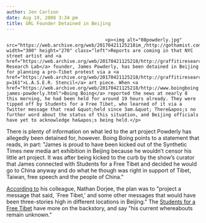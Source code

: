```yaml
---
author: Jen Carlson
date: Aug 19, 2008 3:34 pm
title: GRL Founder Detained in Beijing
---
```


	
										<p><img alt="08powderly.jpg" src="https://web.archive.org/web/20170421125218im_/http://gothamist.com/attachments/arts_jen/08powderly.jpg" width="300" height="270" class="left">Reports are coming in that NYC street artist and <a href="https://web.archive.org/web/20170421125218/http://graffitiresearchlab.com/">Graffiti Research Lab</a> founder, James Powderly, has been detained in Beijing for planning a pro-Tibet protest via a <a href="https://web.archive.org/web/20170421125218/http://graffitiresearchlab.com/?p=161">L.A.S.E.R. Stencil</a> art piece. When <a href="https://web.archive.org/web/20170421125218/http://www.boingboing.net/2008/08/19/grls-james-powderly.html">Boing Boing</a> reported the news at nearly 8 this morning, he had been held for around 19 hours already. They were tipped off by Students for a Free Tibet, who learned of it via a Twitter message that read &quot;held since 3am.&quot; There&apos;s no further word about the status of this situation, and Beijing officials have yet to acknowledge he&apos;s being held.</p>

<p>There is plenty of information on what led to the art project Powderly has allegedly been detained for, however. Boing Boing points to a statement that reads, in part: &quot;James is proud to have been kicked out of the Synthetic Times new media art exhibition in Beijing because he wouldn&#x2019;t censor his little art project. It was after being kicked to the curb by the show&#x2019;s curator that James connected with Students for a Free Tibet and decided he would go to China anyway and do what he though was right in support of Tibet, Taiwan, free speech and the people of China.&quot;</p>

<p><a href="https://web.archive.org/web/20170421125218/http://ap.google.com/article/ALeqM5i3OMvEA_ehIHkQwvUsKHCWZ5QzIAD92LF8CO6">According to</a> his colleague, Nathan Dorjee, the plan was to &quot;project a message that said, `Free Tibet,&apos; and some other messages that would have been three-stories high in different locations in Beijing.&quot; The <a href="https://web.archive.org/web/20170421125218/http://freetibet2008.org/globalactions/jamespowderly/">Students for a Free Tibet</a> have more on the backstory, and say &quot;his current whereabouts remain unknown.&quot; </p>					
										
									
				